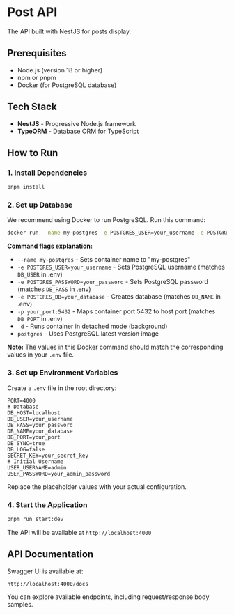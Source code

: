 # Post API

The API built with NestJS for posts display.

## Prerequisites

- Node.js (version 18 or higher)
- npm or pnpm
- Docker (for PostgreSQL database)

## Tech Stack

- **NestJS** - Progressive Node.js framework
- **TypeORM** - Database ORM for TypeScript

## How to Run

### 1. Install Dependencies

```bash
pnpm install
```

### 2. Set up Database

We recommend using Docker to run PostgreSQL. Run this command:

```bash
docker run --name my-postgres -e POSTGRES_USER=your_username -e POSTGRES_PASSWORD=your_password -e POSTGRES_DB=your_database -p your_port:5432 -d postgres
```

**Command flags explanation:**

- `--name my-postgres` - Sets container name to "my-postgres"
- `-e POSTGRES_USER=your_username` - Sets PostgreSQL username (matches `DB_USER` in .env)
- `-e POSTGRES_PASSWORD=your_password` - Sets PostgreSQL password (matches `DB_PASS` in .env)
- `-e POSTGRES_DB=your_database` - Creates database (matches `DB_NAME` in .env)
- `-p your_port:5432` - Maps container port 5432 to host port (matches `DB_PORT` in .env)
- `-d` - Runs container in detached mode (background)
- `postgres` - Uses PostgreSQL latest version image

**Note:** The values in this Docker command should match the corresponding values in your `.env` file.

### 3. Set up Environment Variables

Create a `.env` file in the root directory:

```env
PORT=4000
# Database
DB_HOST=localhost
DB_USER=your_username
DB_PASS=your_password
DB_NAME=your_database
DB_PORT=your_port
DB_SYNC=true
DB_LOG=false
SECRET_KEY=your_secret_key
# Initial Username
USER_USERNAME=admin
USER_PASSWORD=your_admin_password
```

Replace the placeholder values with your actual configuration.

### 4. Start the Application

```bash
pnpm run start:dev
```

The API will be available at `http://localhost:4000`

## API Documentation

Swagger UI is available at:

```bash
http://localhost:4000/docs
```

You can explore available endpoints, including request/response body samples.
